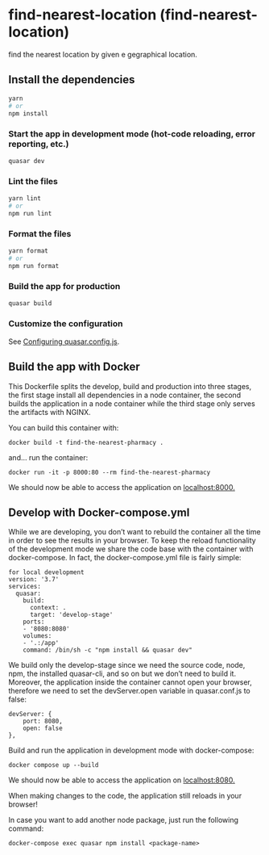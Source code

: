 # find-nearest-location (find-nearest-location)

find the nearest location by given e gegraphical location.

## Install the dependencies
```bash
yarn
# or
npm install
```

### Start the app in development mode (hot-code reloading, error reporting, etc.)
```bash
quasar dev
```


### Lint the files
```bash
yarn lint
# or
npm run lint
```


### Format the files
```bash
yarn format
# or
npm run format
```



### Build the app for production
```bash
quasar build
```

### Customize the configuration
See [Configuring quasar.config.js](https://v2.quasar.dev/quasar-cli-vite/quasar-config-js).

## Build the app with Docker
This Dockerfile splits the develop, build and production into three stages, the first stage install all dependencies in a node container, the second builds the application in a node container while the third stage only serves the artifacts with NGINX.

You can build this container with:
```
docker build -t find-the-nearest-pharmacy .
```

and… run the container:
```
docker run -it -p 8000:80 --rm find-the-nearest-pharmacy
```

We should now be able to access the application on <ins>localhost:8000.<ins>

## Develop with Docker-compose.yml
While we are developing, you don’t want to rebuild the container all the time in order to see the results in your browser. To keep the reload functionality of the development mode we share the code base with the container with docker-compose. In fact, the docker-compose.yml file is fairly simple:
```
for local development
version: '3.7'
services:
  quasar:
    build:
      context: .
      target: 'develop-stage'
    ports:
    - '8080:8080'
    volumes:
    - '.:/app'
    command: /bin/sh -c "npm install && quasar dev"
```

We build only the develop-stage since we need the source code, node, npm, the installed quasar-cli, and so on but we don’t need to build it. Moreover, the application inside the container cannot open your browser, therefore we need to set the devServer.open variable in quasar.conf.js to false:
```
devServer: {
    port: 8080,
    open: false
},
```

Build and run the application in development mode with docker-compose:
```
docker compose up --build
```

We should now be able to access the application on <ins>localhost:8080<ins>. 

When making changes to the code, the application still reloads in your browser!

In case you want to add another node package, just run the following command:
```
docker-compose exec quasar npm install <package-name>
```